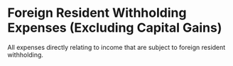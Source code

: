 # Foreign Resident Withholding Expenses (Excluding Capital Gains)
All expenses directly relating to income that are subject to foreign resident withholding.
